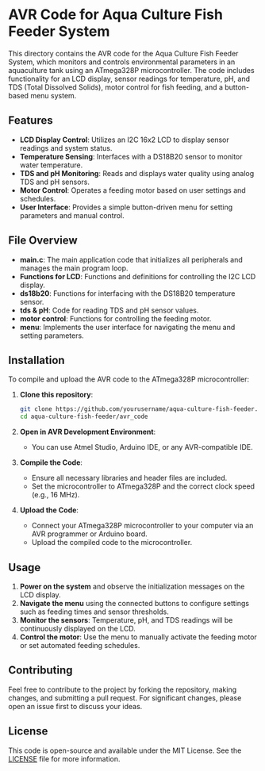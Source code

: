 # AVR Code for Aqua Culture Fish Feeder System

This directory contains the AVR code for the Aqua Culture Fish Feeder System, which monitors and controls environmental parameters in an aquaculture tank using an ATmega328P microcontroller. The code includes functionality for an LCD display, sensor readings for temperature, pH, and TDS (Total Dissolved Solids), motor control for fish feeding, and a button-based menu system.

## Features

- **LCD Display Control**: Utilizes an I2C 16x2 LCD to display sensor readings and system status.
- **Temperature Sensing**: Interfaces with a DS18B20 sensor to monitor water temperature.
- **TDS and pH Monitoring**: Reads and displays water quality using analog TDS and pH sensors.
- **Motor Control**: Operates a feeding motor based on user settings and schedules.
- **User Interface**: Provides a simple button-driven menu for setting parameters and manual control.

## File Overview

- **main.c**: The main application code that initializes all peripherals and manages the main program loop.
- **Functions for LCD**: Functions and definitions for controlling the I2C LCD display.
- **ds18b20**: Functions for interfacing with the DS18B20 temperature sensor.
- **tds & pH**: Code for reading TDS and pH sensor values.
- **motor control**: Functions for controlling the feeding motor.
- **menu**: Implements the user interface for navigating the menu and setting parameters.

## Installation

To compile and upload the AVR code to the ATmega328P microcontroller:

1. **Clone this repository**:
    ```bash
    git clone https://github.com/yourusername/aqua-culture-fish-feeder.git
    cd aqua-culture-fish-feeder/avr_code
    ```

2. **Open in AVR Development Environment**:
   - You can use Atmel Studio, Arduino IDE, or any AVR-compatible IDE.
   
3. **Compile the Code**:
   - Ensure all necessary libraries and header files are included.
   - Set the microcontroller to ATmega328P and the correct clock speed (e.g., 16 MHz).

4. **Upload the Code**:
   - Connect your ATmega328P microcontroller to your computer via an AVR programmer or Arduino board.
   - Upload the compiled code to the microcontroller.

## Usage

1. **Power on the system** and observe the initialization messages on the LCD display.
2. **Navigate the menu** using the connected buttons to configure settings such as feeding times and sensor thresholds.
3. **Monitor the sensors**: Temperature, pH, and TDS readings will be continuously displayed on the LCD.
4. **Control the motor**: Use the menu to manually activate the feeding motor or set automated feeding schedules.

## Contributing

Feel free to contribute to the project by forking the repository, making changes, and submitting a pull request. For significant changes, please open an issue first to discuss your ideas.

## License

This code is open-source and available under the MIT License. See the [LICENSE](LICENSE) file for more information.
